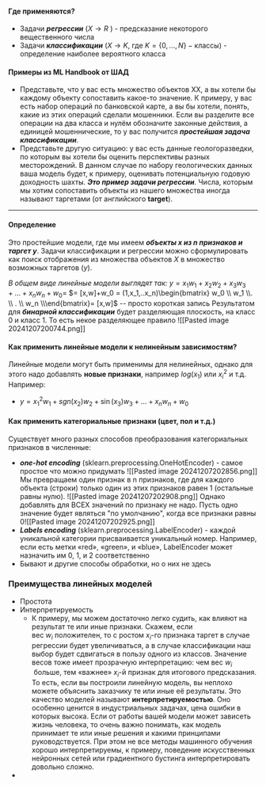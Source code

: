 #### Где применяются?
- Задачи ***регрессии*** ($X \rightarrow R$ ) - предсказание некоторого вещественного числа
- Задачи ***классификации*** ($X \rightarrow K \text{, где } K = \{ 0, ..., N\} - \text{классы}$) - определение наиболее вероятного класса
#### Примеры из ML Handbook от ШАД
- Представьте, что у вас есть множество объектов XX, а вы хотели бы каждому объекту сопоставить какое-то значение. К примеру, у вас есть набор операций по банковской карте, а вы бы хотели, понять, какие из этих операций сделали мошенники. Если вы разделите все операции на два класса и нулём обозначите законные действия, а единицей мошеннические, то у вас получится ***простейшая задача классификации***. 
- Представьте другую ситуацию: у вас есть данные геологоразведки, по которым вы хотели бы оценить перспективы разных месторождений. В данном случае по набору геологических данных ваша модель будет, к примеру, оценивать потенциальную годовую доходность шахты. ***Это пример задачи регрессии***. 
Числа, которым мы хотим сопоставить объекты из нашего множества иногда называют таргетами (от английского **target**).
--------
#### Определение
Это простейшие модели, где мы имеем ***объекты x из n признаков и таргет y***. Задачи классификации и регрессии можно сформулировать как поиск отображения из множества объектов $X$ в множество возможных таргетов ($y$). 

*В общем виде линейные модели выглядят так:*
$y=x_1w_1+x_2w_2+x_3w_3+...+x_nw_n + w_0 =$
$=  [x,w]+w_0 = (1,x_1,..x_n)\begin{bmatrix} w_0 \\ w_1 \\. \\ . \\ w_n \\\end{bmatrix}= [x,w]$   -- просто короткая запись
Результатом для ***бинарной классификации*** будет разделяющая плоскость, на класс 0 и класс 1. То есть некое разделяющее правило
![[Pasted image 20241207200744.png]]

#### Как применить линейные модели к нелинейным зависимостям?
Линейные модели могут быть применимы для нелинейных, однако для этого надо добавлять **новые признаки**, например $log(x_1)$ или $x_i^2$ и т.д. Например:
- $y=x_1^2w_1+sgn(x_2)w_2+\sin(x_3)w_3+...+x_nw_n + w_0$

#### Как применить категориальные признаки (цвет, пол и т.д.)
Существует много разных способов преобразования категориальных признаков в численные:
- ***one-hot encoding*** (sklearn.preprocessing.OneHotEncoder) - самое простое что можно придумать
	![[Pasted image 20241207202856.png]]
   Мы превращаем один признак в n признаков, где для каждого объекта (строки) только один из этих признаков равен 1 (остальные равны нулю). ![[Pasted image 20241207202908.png]]
   Однако добавлять для ВСЕХ значений по признаку не надо. Пусть одно значение будет являться "по умолчанию", когда все признаки равны 0![[Pasted image 20241207202925.png]]
- ***Labels encoding*** (sklearn.preprocessing.LabelEncoder) - каждой уникальной категории присваивается уникальный номер. Например, если есть метки «red», «green», и «blue», LabelEncoder может назначить им 0, 1, и 2 соответственно
- Бывают и другие способы обработки, но о них не здесь


### Преимущества линейных моделей
- Простота
- Интерпретируемость
	- К примеру, мы можем достаточно легко судить, как влияют на результат те или иные признаки. Скажем, если вес $w_i$ положителен, то с ростом $x_i$-го признака таргет в случае регрессии будет увеличиваться, а в случае классификации наш выбор будет сдвигаться в пользу одного из классов. Значение весов тоже имеет прозрачную интерпретацию: чем вес $w_i$​ больше, тем «важнее» $x_i$-й признак для итогового предсказания. То есть, если вы построили линейную модель, вы неплохо можете объяснить заказчику те или иные её результаты. Это качество моделей называют **интерпретируемостью**. Оно особенно ценится в индустриальных задачах, цена ошибки в которых высока. Если от работы вашей модели может зависеть жизнь человека, то очень важно понимать, как модель принимает те или иные решения и какими принципами руководствуется. При этом не все методы машинного обучения хорошо интерпретируемы, к примеру, поведение искусственных нейронных сетей или градиентного бустинга интерпретировать довольно сложно.
- 